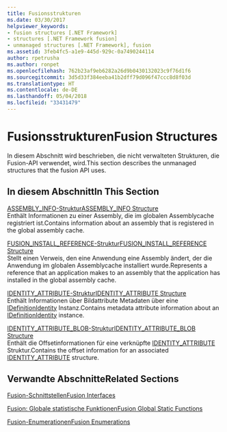 ```yaml
---
title: Fusionsstrukturen
ms.date: 03/30/2017
helpviewer_keywords:
- fusion structures [.NET Framework]
- structures [.NET Framework fusion]
- unmanaged structures [.NET Framework], fusion
ms.assetid: 3feb4fc5-a1e9-445d-929c-0a7490244114
author: rpetrusha
ms.author: ronpet
ms.openlocfilehash: 762b23af9eb6282a26d9b0430132023c9f76d1f6
ms.sourcegitcommit: 3d5d33f384eeba41b2dff79d096f47ccc8d8f03d
ms.translationtype: HT
ms.contentlocale: de-DE
ms.lasthandoff: 05/04/2018
ms.locfileid: "33431479"
---
```

# <a name="fusion-structures"></a><span data-ttu-id="dcb75-102">Fusionsstrukturen</span><span class="sxs-lookup"><span data-stu-id="dcb75-102">Fusion Structures</span></span>
<span data-ttu-id="dcb75-103">In diesem Abschnitt wird beschrieben, die nicht verwalteten Strukturen, die Fusion-API verwendet, wird.</span><span class="sxs-lookup"><span data-stu-id="dcb75-103">This section describes the unmanaged structures that the fusion API uses.</span></span>  
  
## <a name="in-this-section"></a><span data-ttu-id="dcb75-104">In diesem Abschnitt</span><span class="sxs-lookup"><span data-stu-id="dcb75-104">In This Section</span></span>  
 [<span data-ttu-id="dcb75-105">ASSEMBLY_INFO-Struktur</span><span class="sxs-lookup"><span data-stu-id="dcb75-105">ASSEMBLY_INFO Structure</span></span>](../../../../docs/framework/unmanaged-api/fusion/assembly-info-structure.md)  
 <span data-ttu-id="dcb75-106">Enthält Informationen zu einer Assembly, die im globalen Assemblycache registriert ist.</span><span class="sxs-lookup"><span data-stu-id="dcb75-106">Contains information about an assembly that is registered in the global assembly cache.</span></span>  
  
 [<span data-ttu-id="dcb75-107">FUSION_INSTALL_REFERENCE-Struktur</span><span class="sxs-lookup"><span data-stu-id="dcb75-107">FUSION_INSTALL_REFERENCE Structure</span></span>](../../../../docs/framework/unmanaged-api/fusion/fusion-install-reference-structure.md)  
 <span data-ttu-id="dcb75-108">Stellt einen Verweis, den eine Anwendung eine Assembly ändert, der die Anwendung im globalen Assemblycache installiert wurde.</span><span class="sxs-lookup"><span data-stu-id="dcb75-108">Represents a reference that an application makes to an assembly that the application has installed in the global assembly cache.</span></span>  
  
 [<span data-ttu-id="dcb75-109">IDENTITY_ATTRIBUTE-Struktur</span><span class="sxs-lookup"><span data-stu-id="dcb75-109">IDENTITY_ATTRIBUTE Structure</span></span>](../../../../docs/framework/unmanaged-api/fusion/identity-attribute-structure.md)  
 <span data-ttu-id="dcb75-110">Enthält Informationen über Bildattribute Metadaten über eine [IDefinitionIdentity](../../../../docs/framework/unmanaged-api/fusion/idefinitionidentity-interface.md) Instanz.</span><span class="sxs-lookup"><span data-stu-id="dcb75-110">Contains metadata attribute information about an [IDefinitionIdentity](../../../../docs/framework/unmanaged-api/fusion/idefinitionidentity-interface.md) instance.</span></span>  
  
 [<span data-ttu-id="dcb75-111">IDENTITY_ATTRIBUTE_BLOB-Struktur</span><span class="sxs-lookup"><span data-stu-id="dcb75-111">IDENTITY_ATTRIBUTE_BLOB Structure</span></span>](../../../../docs/framework/unmanaged-api/fusion/identity-attribute-blob-structure.md)  
 <span data-ttu-id="dcb75-112">Enthält die Offsetinformationen für eine verknüpfte [IDENTITY_ATTRIBUTE](../../../../docs/framework/unmanaged-api/fusion/identity-attribute-structure.md) Struktur.</span><span class="sxs-lookup"><span data-stu-id="dcb75-112">Contains the offset information for an associated [IDENTITY_ATTRIBUTE](../../../../docs/framework/unmanaged-api/fusion/identity-attribute-structure.md) structure.</span></span>  
  
## <a name="related-sections"></a><span data-ttu-id="dcb75-113">Verwandte Abschnitte</span><span class="sxs-lookup"><span data-stu-id="dcb75-113">Related Sections</span></span>  
 [<span data-ttu-id="dcb75-114">Fusion-Schnittstellen</span><span class="sxs-lookup"><span data-stu-id="dcb75-114">Fusion Interfaces</span></span>](../../../../docs/framework/unmanaged-api/fusion/fusion-interfaces.md)  
  
 [<span data-ttu-id="dcb75-115">Fusion: Globale statistische Funktionen</span><span class="sxs-lookup"><span data-stu-id="dcb75-115">Fusion Global Static Functions</span></span>](../../../../docs/framework/unmanaged-api/fusion/fusion-global-static-functions.md)  
  
 [<span data-ttu-id="dcb75-116">Fusion-Enumerationen</span><span class="sxs-lookup"><span data-stu-id="dcb75-116">Fusion Enumerations</span></span>](../../../../docs/framework/unmanaged-api/fusion/fusion-enumerations.md)

